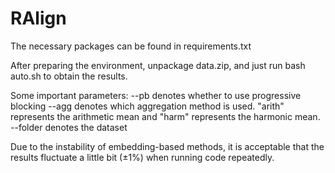 # RAlign

The necessary packages can be found in requirements.txt

After preparing the environment, unpackage data.zip, and just run bash auto.sh to obtain the results. 

Some important parameters:
--pb denotes whether to use progressive blocking
--agg denotes which aggregation method is used. "arith" represents the arithmetic mean and "harm" represents the harmonic mean.
--folder denotes the dataset

Due to the instability of embedding-based methods, it is acceptable that the results fluctuate a little bit (±1%) when running code repeatedly.